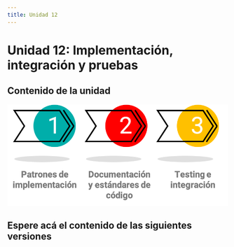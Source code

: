 ```yaml
---
title: Unidad 12
---
```

# Unidad 12: Implementación, integración y pruebas

## Contenido de la unidad

<img src="images/contenidoU12.png"/>

## Espere acá el contenido de las siguientes versiones